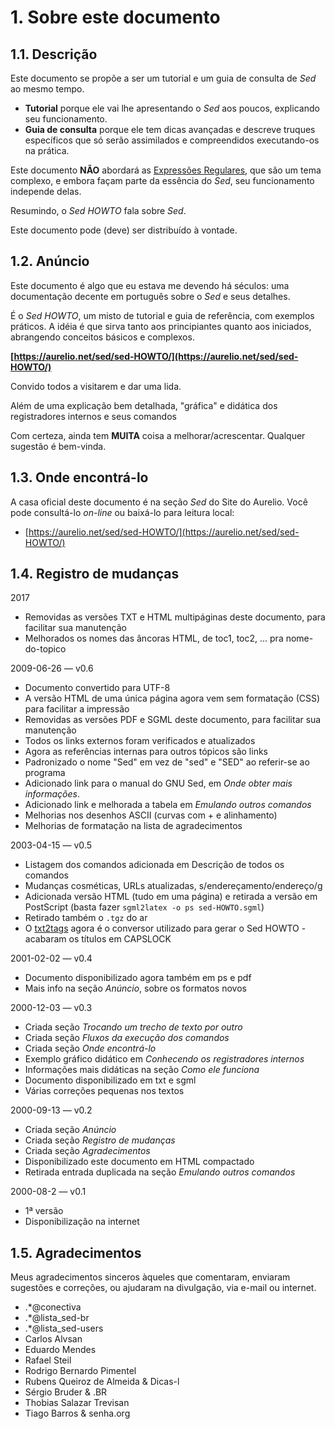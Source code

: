 # 1. Sobre este documento

## 1.1. Descrição

Este documento se propõe a ser um tutorial e um guia de consulta de _Sed_ ao mesmo tempo.

- **Tutorial** porque ele vai lhe apresentando o _Sed_ aos poucos, explicando seu funcionamento.
- **Guia de consulta** porque ele tem dicas avançadas e descreve truques específicos que só serão assimilados e compreendidos executando-os na prática.

Este documento **NÃO** abordará as [Expressões Regulares](https://aurelio.net/regex/), que são um tema complexo, e embora façam parte da essência do _Sed_, seu funcionamento independe delas.

Resumindo, o _Sed HOWTO_ fala sobre _Sed_.

Este documento pode (deve) ser distribuído à vontade.


## 1.2. Anúncio

Este documento é algo que eu estava me devendo há séculos: uma documentação decente em português sobre o _Sed_ e seus detalhes.

É o _Sed HOWTO_, um misto de tutorial e guia de referência, com exemplos práticos. A idéia é que sirva tanto aos principiantes quanto aos iniciados, abrangendo conceitos básicos e complexos.

**[https://aurelio.net/sed/sed-HOWTO/](https://aurelio.net/sed/sed-HOWTO/)**

Convido todos a visitarem e dar uma lida.

Além de uma explicação bem detalhada, "gráfica" e didática dos registradores internos e seus comandos

Com certeza, ainda tem **MUITA** coisa a melhorar/acrescentar. Qualquer sugestão é bem-vinda.


## 1.3. Onde encontrá-lo

A casa oficial deste documento é na seção _Sed_ do Site do Aurelio. Você pode consultá-lo _on-line_ ou baixá-lo para leitura local:

- [https://aurelio.net/sed/sed-HOWTO/](https://aurelio.net/sed/sed-HOWTO/)


## 1.4. Registro de mudanças

2017

- Removidas as versões TXT e HTML multipáginas deste documento, para facilitar sua manutenção
- Melhorados os nomes das âncoras HTML, de toc1, toc2, ... pra nome-do-topico

2009-06-26 — v0.6

- Documento convertido para UTF-8
- A versão HTML de uma única página agora vem sem formatação (CSS) para facilitar a impressão
- Removidas as versões PDF e SGML deste documento, para facilitar sua manutenção
- Todos os links externos foram verificados e atualizados
- Agora as referências internas para outros tópicos são links
- Padronizado o nome "Sed" em vez de "sed" e "SED" ao referir-se ao programa
- Adicionado link para o manual do GNU Sed, em _Onde obter mais informações_.
- Adicionado link e melhorada a tabela em _Emulando outros comandos_
- Melhorias nos desenhos ASCII (curvas com + e alinhamento)
- Melhorias de formatação na lista de agradecimentos

2003-04-15 — v0.5

- Listagem dos comandos adicionada em Descrição de todos os comandos
- Mudanças cosméticas, URLs atualizadas, s/endereçamento/endereço/g
- Adicionada versão HTML (tudo em uma página) e retirada a versão em PostScript (basta fazer `sgml2latex -o ps sed-HOWTO.sgml`)
- Retirado também o `.tgz` do ar
- O [txt2tags](http://txt2tags.org/) agora é o conversor utilizado para gerar o Sed HOWTO - acabaram os títulos em CAPSLOCK

2001-02-02 — v0.4

- Documento disponibilizado agora também em ps e pdf
- Mais info na seção _Anúncio_, sobre os formatos novos

2000-12-03 — v0.3

- Criada seção _Trocando um trecho de texto por outro_
- Criada seção _Fluxos da execução dos comandos_
- Criada seção _Onde encontrá-lo_
- Exemplo gráfico didático em _Conhecendo os registradores internos_
- Informações mais didáticas na seção _Como ele funciona_
- Documento disponibilizado em txt e sgml
- Várias correções pequenas nos textos

2000-09-13 — v0.2

- Criada seção _Anúncio_
- Criada seção _Registro de mudanças_
- Criada seção _Agradecimentos_
- Disponibilizado este documento em HTML compactado
- Retirada entrada duplicada na seção _Emulando outros comandos_

2000-08-2 — v0.1

- 1ª versão
- Disponibilização na internet

## 1.5. Agradecimentos

Meus agradecimentos sinceros àqueles que comentaram, enviaram sugestões e correções, ou ajudaram na divulgação, via e-mail ou internet.

- .*@conectiva
- .*@lista_sed-br
- .*@lista_sed-users
- Carlos Alvsan
- Eduardo Mendes
- Rafael Steil
- Rodrigo Bernardo Pimentel
- Rubens Queiroz de Almeida & Dicas-l
- Sérgio Bruder & .BR
- Thobias Salazar Trevisan
- Tiago Barros & senha.org
